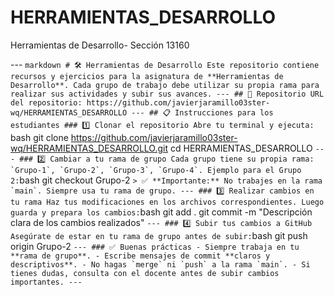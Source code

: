 # HERRAMIENTAS_DESARROLLO
Herramientas de Desarrollo- Sección 13160

--- ```markdown # 🛠️ Herramientas de Desarrollo Este repositorio contiene recursos y ejercicios para la asignatura de **Herramientas de Desarrollo**. Cada grupo de trabajo debe utilizar su propia rama para realizar sus actividades y subir sus avances. --- ## 🔗 Repositorio URL del repositorio: https://github.com/javierjaramillo03ster-wq/HERRAMIENTAS_DESARROLLO --- ## 📋 Instrucciones para los estudiantes ### 1️⃣ Clonar el repositorio Abre tu terminal y ejecuta: ```bash git clone https://github.com/javierjaramillo03ster-wq/HERRAMIENTAS_DESARROLLO.git cd HERRAMIENTAS_DESARROLLO ``` --- ### 2️⃣ Cambiar a tu rama de grupo Cada grupo tiene su propia rama: `Grupo-1`, `Grupo-2`, `Grupo-3`, `Grupo-4`. Ejemplo para el Grupo 2: ```bash git checkout Grupo-2 ``` > ✅ **Importante:** No trabajes en la rama `main`. Siempre usa tu rama de grupo. --- ### 3️⃣ Realizar cambios en tu rama Haz tus modificaciones en los archivos correspondientes. Luego guarda y prepara los cambios: ```bash git add . git commit -m "Descripción clara de los cambios realizados" ``` --- ### 4️⃣ Subir tus cambios a GitHub Asegúrate de estar en tu rama de grupo antes de subir: ```bash git push origin Grupo-2 ``` --- ### ✅ Buenas prácticas - Siempre trabaja en tu **rama de grupo**. - Escribe mensajes de commit **claros y descriptivos**. - No hagas `merge` ni `push` a la rama `main`. - Si tienes dudas, consulta con el docente antes de subir cambios importantes. --- ``` 